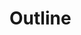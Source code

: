 <script setup>
import CdxDocsTokensTable from '../../src/components/tokens/TokensTable.vue';
import { outline } from '@wikimedia/codex-design-tokens/dist/index.json';
</script>

# Outline

<cdx-docs-tokens-table
	:tokens="outline"
	token-demo="CdxDocsBoxShadowDemo"
	css-property="outline"
/>
